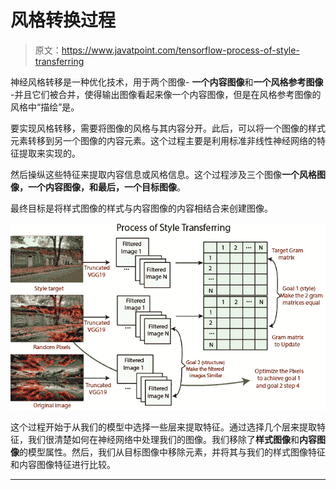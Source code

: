 # 风格转换过程

> 原文：<https://www.javatpoint.com/tensorflow-process-of-style-transferring>

神经风格转移是一种优化技术，用于两个图像- **一个内容图像**和**一个风格参考图像** -并且它们被合并，使得输出图像看起来像一个内容图像，但是在风格参考图像的风格中“描绘”是。

要实现风格转移，需要将图像的风格与其内容分开。此后，可以将一个图像的样式元素转移到另一个图像的内容元素。这个过程主要是利用标准非线性神经网络的特征提取来实现的。

然后操纵这些特征来提取内容信息或风格信息。这个过程涉及三个图像**一个风格图像，一个内容图像，**和**最后，一个目标图像**。

最终目标是将样式图像的样式与内容图像的内容相结合来创建图像。

![Process of Style Transferring](img/fbc546c5d78a662293ab497adcd694b6.png)

这个过程开始于从我们的模型中选择一些层来提取特征。通过选择几个层来提取特征，我们很清楚如何在神经网络中处理我们的图像。我们移除了**样式图像**和**内容图像**的模型属性。然后，我们从目标图像中移除元素，并将其与我们的样式图像特征和内容图像特征进行比较。

* * *